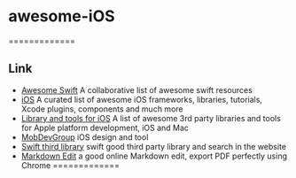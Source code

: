 # awesome-iOS
=============

## Link
* [Awesome Swift](https://github.com/matteocrippa/awesome-swift) A collaborative list of awesome swift resources
* [iOS](https://github.com/vsouza/awesome-ios) A curated list of awesome iOS frameworks, libraries, tutorials, Xcode plugins, components and much more
* [Library and tools for iOS](https://github.com/joeljfischer/awesome-apple/blob/master/README.md) A list of awesome 3rd party libraries and tools for Apple platform development, iOS and Mac
* [MobDevGroup](http://mobdevgroup.com) iOS design and tool
* [Swift third library](http://www.ioscookies.com/) swift good third party library and search in the website
* [Markdown Edit](https://stackedit.io/editor) a good online Markdown edit, export PDF perfectly using Chrome
=============
